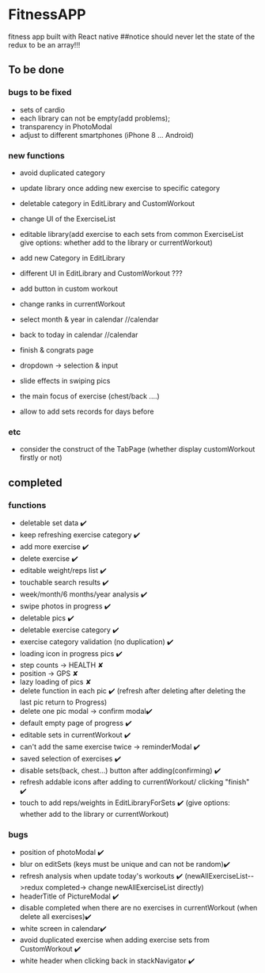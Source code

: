 # FitnessAPP
fitness app built with React native
##notice
should never let the state of the redux to be an array!!!

## To be done
### bugs to be fixed
* sets of cardio 
* each library can not be empty(add problems);
* transparency in PhotoModal
* adjust to different smartphones (iPhone 8 ... Android)

### new functions
* avoid duplicated category
* update library once adding new exercise to specific category
* deletable category in EditLibrary and CustomWorkout
* change UI of the ExerciseList
* editable library(add exercise to each sets from common ExerciseList
 give options: whether add to the library or currentWorkout)
* add new Category in EditLibrary
* different UI in EditLibrary and CustomWorkout ???

* add button in custom workout
* change ranks in currentWorkout
* select month & year in calendar //calendar
* back to today in calendar   //calendar
* finish & congrats page
* dropdown -> selection & input 
* slide effects in swiping pics
* the main focus of exercise (chest/back ....)
* allow to add sets records for days before 

### etc
* consider the construct of the TabPage (whether display customWorkout firstly or not)

## completed
### functions
* deletable set data ✔️
* keep refreshing exercise category ✔️
* add more exercise ✔️
* delete exercise ✔️
* editable weight/reps list ✔️
* touchable search results ✔️
* week/month/6 months/year analysis ✔️
* swipe photos in progress ✔️
* deletable pics ✔️
* deletable exercise category ✔️
* exercise category validation (no duplication) ✔️
* loading icon in progress pics ✔️
* step counts -> HEALTH ✘
* position -> GPS ✘
* lazy loading of pics ✘
* delete function in each pic  ✔️
 (refresh after deleting
  after deleting the last pic return to Progress)
* delete one pic modal -> confirm modal✔️
* default empty page of progress ✔️
* editable sets in currentWorkout ✔️
* can't add the same exercise twice  -> reminderModal ✔️
* saved selection of exercises ✔️
* disable sets(back, chest...) button after adding(confirming) ✔️
* refresh addable icons after adding to currentWorkout/ clicking "finish" ✔️
* touch to add reps/weights in EditLibraryForSets ✔️
(give options: whether add to  the library or currentWorkout)  


### bugs
* position of photoModal ✔️
* blur on editSets (keys must be unique and can not be random)✔️
* refresh analysis when update today's workouts ✔️
  (newAllExerciseList-->redux
  completed-> change newAllExerciseList directly)
* headerTitle of PictureModal ✔️
* disable completed when there are no exercises in currentWorkout
(when delete all exercises)✔️
* white screen in calendar✔️
* avoid duplicated exercise when adding exercise sets from CustomWorkout ✔️
* white header when clicking back in stackNavigator ✔️
